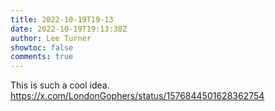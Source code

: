 ```yaml
---
title: 2022-10-19T19-13
date: 2022-10-19T19:13:38Z
author: Lee Turner
showtoc: false
comments: true
---
```


This is such a cool idea. https://x.com/LondonGophers/status/1576844501628362754


